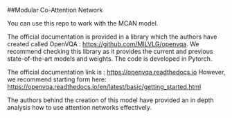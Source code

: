 ##Modular Co-Attention Network

You can use this repo to work with the MCAN model. 

The official documentation is provided in a library which the authors have created called OpenVQA : https://github.com/MILVLG/openvqa. 
We recommend checking this library as it provides the current and previous state-of-the-art models and weights. 
The code is developed in Pytorch.

The official documentation link is : https://openvqa.readthedocs.io
However, we recommend starting form here: https://openvqa.readthedocs.io/en/latest/basic/getting_started.html


The authors behind the creation of this model have provided an in depth analysis how to use attention networks effectively.
